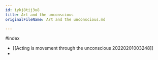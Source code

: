 ```yaml
---
id: iykj8tij3u8
title: Art and the unconscious
originalFileName: Art and the unconscious.md

---
```


#index

* [[Acting is movement through the unconscious 20220201003248]]
*
